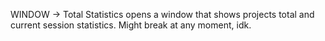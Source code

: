 WINDOW -> Total Statistics opens a window that shows projects total and current session statistics. Might break at any moment, idk.